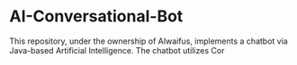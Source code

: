 # AI-Conversational-Bot
This repository, under the ownership of AIwaifus, implements a chatbot via Java-based Artificial Intelligence. The chatbot utilizes Cor